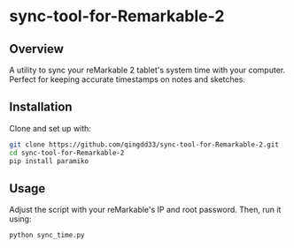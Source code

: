 # sync-tool-for-Remarkable-2

## Overview
A utility to sync your reMarkable 2 tablet's system time with your computer. Perfect for keeping accurate timestamps on notes and sketches.

## Installation
Clone and set up with:

```bash
git clone https://github.com/qingdd33/sync-tool-for-Remarkable-2.git
cd sync-tool-for-Remarkable-2
pip install paramiko
```
## Usage
Adjust the script with your reMarkable's IP and root password. Then, run it using:

```bash
python sync_time.py
```
